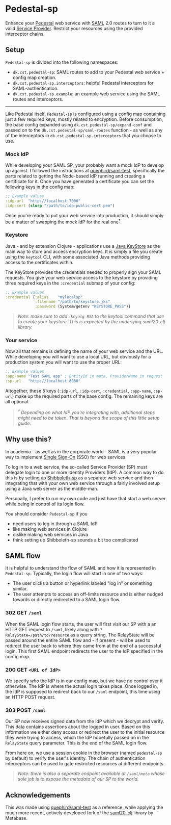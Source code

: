 Pedestal-sp
===========
Enhance your [Pedestal](https://github.com/pedestal/pedestal) web service with [SAML](https://en.wikipedia.org/wiki/Security_Assertion_Markup_Language) 2.0 routes to turn to it a valid [Service Provider](https://en.wikipedia.org/wiki/Service_provider_(SAML)). Restrict your resources using the provided interceptor chains.

Setup
-----
`Pedestal-sp` is divided into the following namespaces:

* `dk.cst.pedestal-sp`: SAML routes to add to your Pedestal web service + config map creation.
* `dk.cst.pedestal-sp.interceptors`: helpful Pedestal interceptors for SAML-authentication.
* `dk.cst.pedestal-sp.example`: an example web service using the SAML routes and interceptors.

---

Like Pedestal itself, `Pedestal-sp` is configured using a config map containing just a few required keys, mostly related to encryption. Before consumption, the base config expanded using `dk.cst.pedestal-sp/expand-conf` and passed on to the `dk.cst.pedestal-sp/saml-routes` function - as well as any of the interceptors in `dk.cst.pedestal-sp.interceptors` that you choose to use.

### Mock IdP
While developing your SAML SP, your probably want a mock IdP to develop up against. I followed the instructions at [quephird/saml-test](
https://github.com/quephird/saml-test#getting-things-running), specifically the parts related to getting the Node-based IdP running and creating a certificate for it. Once you have generated a certificate you can set the following keys in the config map:

```clojure
;; Example values
:idp-url  "http://localhost:7000"
:idp-cert (slurp "/path/to/idp-public-cert.pem")
```

Once you're ready to put your web service into production, it should simply be a matter of swapping the mock IdP for the real one<sup>[†](#idp-caveat)</sup>.

### Keystore
Java - and by extension Clojure - applications use a [Java KeyStore](https://en.wikipedia.org/wiki/Java_KeyStore) as the main way to store and access encryption keys. It is simply a file you create using the `keytool` CLI, with some associated Java methods providing access to the certificates within.

The KeyStore provides the credentials needed to properly sign your SAML requests. You give your web service access to the keystore by providing three required keys in the `:credential` submap of your config:

```clojure
;; Example values
:credential {:alias    "mylocalsp"
             :filename "/path/to/keystore.jks"
             :password (System/getenv "KEYSTORE_PASS")}
```

> _Note: make sure to add `-keyalg RSA` to the keytool command that use to create your keystore. This is expected by the underlying saml20-clj library._ 

### Your service
Now all that remains is defining the name of your web service and the URL. While developing you will want to use a local URL, but obviously for a production system you will want to use the proper URL:

```clojure
;; Example values
:app-name "Test SAML app" ; EntityId in meta, ProviderName in request
:sp-url   "http://localhost:8080"
```

Altogether, these 5 keys (`:idp-url`, `:idp-cert`, `:credential`, `:app-name`, `:sp-url`) make up the required parts of the base config. The remaining keys are all optional.

> _<a name="idp-caveat"><sup>†</sup></a> Depending on what IdP you're integrating with, additional steps might need to be taken. That is beyond the scope of this little setup guide._

Why use this?
-------------
In academia - as well as in the corporate  world - SAML is a very popular way to implement [Single Sign-On](https://en.wikipedia.org/wiki/Single_sign-on) (SSO) for web services.

To log in to a web service, the so-called Service Provider (SP) must delegate login to one or more Identity Providers (IdP). A common way to do this is by setting up [Shibboleth-sp](https://wiki.shibboleth.net/confluence/display/SP3/Home) as a separate web service and then integrating that with your own web service through a fairly involved setup using a Java web server as the middle-man.

Personally, I prefer to run my own code and just have that start a web server while being in control of its login flow.

You should consider `Pedestal-sp` if you

* need users to log in through a SAML IdP
* like making web services in Clojure
* dislike making web services in Java
* think setting up Shibboleth-sp sounds a bit too complicated

SAML flow
---------
It is helpful to understand the flow of SAML and how it is represented in `Pedestal-sp`.
Typically, the login flow will start in one of two ways:

* The user clicks a button or hyperlink labeled "log in" or something similar.
* The user attempts to access an off-limits resource and is either nudged towards or directly redirected to a SAML login flow.

### 302 GET `/saml`
When the SAML login flow starts, the user will first visit our SP with a an HTTP GET request to `/saml`, likely along with `?RelayState=/path/to/resource` as a query string. The RelayState will be passed around the entire SAML flow and - if present - will be used to redirect the user back to where they came from at the end of a successful login. This first SAML endpoint redirects the user to the IdP specified in the config map.

### 200 GET `<URL of IdP>`
We specify _who_ the IdP is in our config map, but we have no control over it otherwise. The IdP is where the actual login takes place. Once logged in, the IdP is supposed to redirect back to our `/saml` endpoint, this time using an HTTP POST request.

### 303 POST `/saml`
Our SP now receives signed data from the IdP which we decrypt and verify. This data contains assertions about the logged in user. Based on this information we either deny access or redirect the user to the initial resource they were trying to access, which the IdP hopefully passed on in the `RelayState` query parameter. This is the end of the SAML login flow.

From here on, we use a session cookie in the browser (named `pedestal-sp` by default) to verify the user's identity. The chain of authentication interceptors can be used to gate restricted resources at different endpoints.

> _Note: there is also a separate endpoint available at `/saml/meta` whose sole job is to expose the metadata of our SP to the world._

Acknowledgements
----------------
This was made using [quephird/saml-test](https://github.com/quephird/saml-test) as a reference, while applying the much more recent, actively developed fork of the [saml20-clj](https://github.com/metabase/saml20-clj) library by Metabase.
